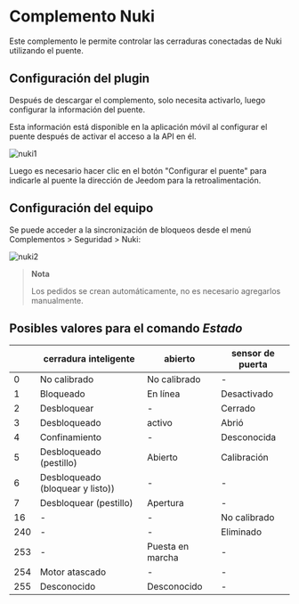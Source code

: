 # Complemento Nuki

Este complemento le permite controlar las cerraduras conectadas de Nuki utilizando el puente.

## Configuración del plugin

Después de descargar el complemento, solo necesita activarlo, luego configurar la información del puente.

Esta información está disponible en la aplicación móvil al configurar el puente después de activar el acceso a la API en él.

![nuki1](../images/nuki1.png)

Luego es necesario hacer clic en el botón "Configurar el puente" para indicarle al puente la dirección de Jeedom para la retroalimentación.

## Configuración del equipo

Se puede acceder a la sincronización de bloqueos desde el menú Complementos > Seguridad > Nuki:

![nuki2](../images/nuki2.png)

> **Nota**
>
> Los pedidos se crean automáticamente, no es necesario agregarlos manualmente.

## Posibles valores para el comando *Estado*

|     | **cerradura inteligente**             | **abierto**  | **sensor de puerta** |
|-----|---------------------------|-------------|----------------|
| 0   | No calibrado               | No calibrado | -              |
| 1   | Bloqueado               | En línea    | Desactivado     |
| 2   | Desbloquear            | -           | Cerrado         |
| 3   | Desbloqueado             | activo  | Abrió        |
| 4   | Confinamiento              | -           | Desconocida       |
| 5   | Desbloqueado (pestillo)    | Abierto      | Calibración      |
| 6   | Desbloqueado (bloquear y listo)) | -           | -              |
| 7   | Desbloquear (pestillo)   | Apertura   | -              |
| 16  | -                         | -           | No calibrado    |
| 240 | -                         | -           | Eliminado       |
| 253 | -                         | Puesta en marcha   | -              |
| 254 | Motor atascado             | -           | -              |
| 255 | Desconocido                   | Desconocido     | -              |
